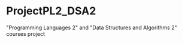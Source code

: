 # ProjectPL2_DSA2
"Programming Languages 2"  and "Data Structures and Algorithms 2" courses project
